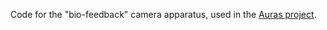 Code for the "bio-feedback" camera apparatus, used in the [Auras project](http://auras.marginalialab.com).
